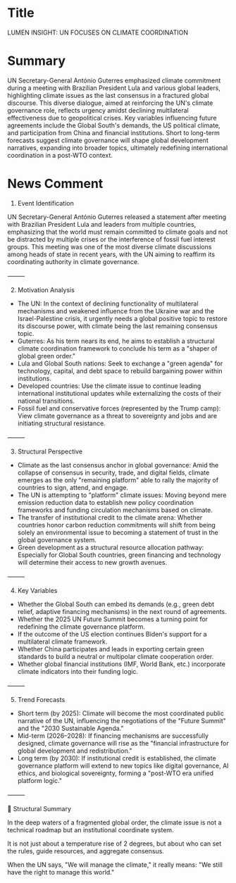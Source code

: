 # Title
LUMEN INSIGHT: UN FOCUSES ON CLIMATE COORDINATION

# Summary
UN Secretary-General António Guterres emphasized climate commitment during a meeting with Brazilian President Lula and various global leaders, highlighting climate issues as the last consensus in a fractured global discourse. This diverse dialogue, aimed at reinforcing the UN's climate governance role, reflects urgency amidst declining multilateral effectiveness due to geopolitical crises. Key variables influencing future agreements include the Global South's demands, the US political climate, and participation from China and financial institutions. Short to long-term forecasts suggest climate governance will shape global development narratives, expanding into broader topics, ultimately redefining international coordination in a post-WTO context.

# News Comment
1. Event Identification

UN Secretary-General António Guterres released a statement after meeting with Brazilian President Lula and leaders from multiple countries, emphasizing that the world must remain committed to climate goals and not be distracted by multiple crises or the interference of fossil fuel interest groups. This meeting was one of the most diverse climate discussions among heads of state in recent years, with the UN aiming to reaffirm its coordinating authority in climate governance.

⸻

2. Motivation Analysis
- The UN: In the context of declining functionality of multilateral mechanisms and weakened influence from the Ukraine war and the Israel-Palestine crisis, it urgently needs a global positive topic to restore its discourse power, with climate being the last remaining consensus topic.
- Guterres: As his term nears its end, he aims to establish a structural climate coordination framework to conclude his term as a "shaper of global green order."
- Lula and Global South nations: Seek to exchange a "green agenda" for technology, capital, and debt space to rebuild bargaining power within institutions.
- Developed countries: Use the climate issue to continue leading international institutional updates while externalizing the costs of their national transitions.
- Fossil fuel and conservative forces (represented by the Trump camp): View climate governance as a threat to sovereignty and jobs and are initiating structural resistance.

⸻

3. Structural Perspective
- Climate as the last consensus anchor in global governance: Amid the collapse of consensus in security, trade, and digital fields, climate emerges as the only "remaining platform" able to rally the majority of countries to sign, attend, and engage.
- The UN is attempting to "platform" climate issues: Moving beyond mere emission reduction data to establish new policy coordination frameworks and funding circulation mechanisms based on climate.
- The transfer of institutional credit to the climate arena: Whether countries honor carbon reduction commitments will shift from being solely an environmental issue to becoming a statement of trust in the global governance system.
- Green development as a structural resource allocation pathway: Especially for Global South countries, green financing and technology will determine their access to new growth avenues.

⸻

4. Key Variables
- Whether the Global South can embed its demands (e.g., green debt relief, adaptive financing mechanisms) in the next round of agreements.
- Whether the 2025 UN Future Summit becomes a turning point for redefining the climate governance platform.
- If the outcome of the US election continues Biden's support for a multilateral climate framework.
- Whether China participates and leads in exporting certain green standards to build a neutral or multipolar climate cooperation order.
- Whether global financial institutions (IMF, World Bank, etc.) incorporate climate indicators into their funding logic.

⸻

5. Trend Forecasts
- Short term (by 2025): Climate will become the most coordinated public narrative of the UN, influencing the negotiations of the "Future Summit" and the "2030 Sustainable Agenda."
- Mid-term (2026–2028): If financing mechanisms are successfully designed, climate governance will rise as the "financial infrastructure for global development and redistribution."
- Long term (by 2030): If institutional credit is established, the climate governance platform will extend to new topics like digital governance, AI ethics, and biological sovereignty, forming a "post-WTO era unified platform logic."

⸻

🧩 Structural Summary

In the deep waters of a fragmented global order,
the climate issue is not a technical roadmap but an institutional coordinate system.

It is not just about a temperature rise of 2 degrees,
but about who can set the rules, guide resources, and aggregate consensus.

When the UN says, "We will manage the climate,"
it really means: "We still have the right to manage this world."

